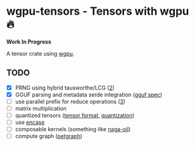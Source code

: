 # wgpu-tensors - Tensors with wgpu 🔥

**Work In Progress**

A tensor crate using [wgpu][1].


## TODO

 - [x] PRNG using hybrid tausworthe/LCG ([2])
 - [x] GGUF parsing and metadata serde integration ([gguf spec][4])
 - [ ] use parallel prefix for reduce operations ([3])
 - [ ] matrix multiplication
 - [ ] quantized tensors ([tensor format][5], [quantization][6])
 - [ ] use [encase][7]
 - [ ] composable kernels (something like [naga-oil][8])
 - [ ] compute graph ([petgraph][9])

[1]: https://github.com/gfx-rs/wgpu
[2]: https://developer.nvidia.com/gpugems/gpugems3/part-vi-gpu-computing/chapter-37-efficient-random-number-generation-and-application
[3]: https://developer.nvidia.com/gpugems/gpugems3/part-vi-gpu-computing/chapter-39-parallel-prefix-sum-scan-cuda
[4]: https://github.com/ggerganov/ggml/blob/master/docs/gguf.md
[5]: https://cca.informatik.uni-freiburg.de/debugging/ws23/FORMAT.html
[6]: https://github.com/ggerganov/llama.cpp/issues/1240
[7]: https://github.com/teoxoy/encase
[8]: https://github.com/bevyengine/naga_oil/
[9]: https://github.com/petgraph/petgraph
